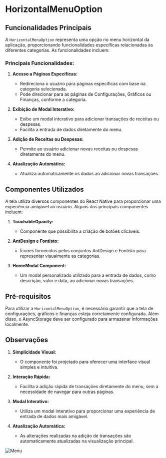 # HorizontalMenuOption

## Funcionalidades Principais

A `HorizontalMenuOption` representa uma opção no menu horizontal da aplicação, proporcionando funcionalidades específicas relacionadas às diferentes categorias. As funcionalidades incluem:

### Principais Funcionalidades:

1. **Acesso a Páginas Específicas:**
   - Redireciona o usuário para páginas específicas com base na categoria selecionada.
   - Pode direcionar para as páginas de Configurações, Gráficos ou Finanças, conforme a categoria.

2. **Exibição de Modal Interativo:**
   - Exibe um modal interativo para adicionar transações de receitas ou despesas.
   - Facilita a entrada de dados diretamente do menu.

3. **Adição de Receitas ou Despesas:**
   - Permite ao usuário adicionar novas receitas ou despesas diretamente do menu.

4. **Atualização Automática:**
   - Atualiza automaticamente os dados ao adicionar novas transações.

## Componentes Utilizados

A tela utiliza diversos componentes do React Native para proporcionar uma experiência amigável ao usuário. Alguns dos principais componentes incluem:

1. **TouchableOpacity:**
   - Componente que possibilita a criação de botões clicáveis.

2. **AntDesign e Fontisto:**
   - Ícones fornecidos pelos conjuntos AntDesign e Fontisto para representar visualmente as categorias.

3. **HomeModal Component:**
   - Um modal personalizado utilizado para a entrada de dados, como descrição, valor e data, ao adicionar novas transações.

## Pré-requisitos

Para utilizar a `HorizontalMenuOption`, é necessário garantir que a tela de configurações, gráficos e finanças esteja corretamente configurada. Além disso, o AsyncStorage deve ser configurado para armazenar informações localmente.

## Observações

1. **Simplicidade Visual:**
   - O componente foi projetado para oferecer uma interface visual simples e intuitiva.

2. **Interação Rápida:**
   - Facilita a adição rápida de transações diretamente do menu, sem a necessidade de navegar para outras páginas.

3. **Modal Interativo:**
   - Utiliza um modal interativo para proporcionar uma experiência de entrada de dados mais amigável.

4. **Atualização Automática:**
   - As alterações realizadas na adição de transações são automaticamente atualizadas na visualização principal.


![Menu](asset/menu.png)
